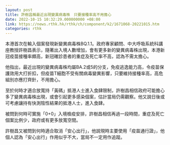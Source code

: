 ```yaml
---
layout: post
title: 許樹昌稱最近出現變異病毒株　只要接種率高不用擔心
date: 2022-10-15 10:32:29.000000000 +08:00
link: https://news.rthk.hk/rthk/ch/component/k2/1671068-20221015.htm
categories: rthk
---
```


本港首次在輸入個案發現新變異病毒株BQ.1.1。政府專家顧問、中大呼吸系統科講座教授許樹昌表示，隨著出入境人數增加，會有更多新的變異病毒株出現，本港新冠疫苗接種率頗高，新冠確診患者的重症及死亡率不高，認為不需太擔心。

他指出，最近出現的變異病毒株均屬BA.2或5的分支，免疫逃逸能力高，令疫苗保護效用大打折扣，但疫苗T細胞不受有關病毒變異影響，只要維持接種率高，高危組別亦應打齊針，不用擔心。

至於何時才適合放寬持「黃碼」抵港人士進入食肆限制，許樹昌相信政府可能擔心多了變異病毒株出現，或會引起更多感染個案，估計當局仍需觀察。他又說日後或可考慮讓持有快測陰性結果的抵港人士，進入食肆。

被問到何時可實施「0+0」入境檢疫安排，許樹昌相信再過一段時間，重症及死亡個案比例少，政府或有更多放寬空間。

許樹昌又被問到何時適合取消「安心出行」，他說現時主要使用「疫苗通行證」，他個人認為「安心出行」作用似乎不大，當局不一定用作追蹤。
